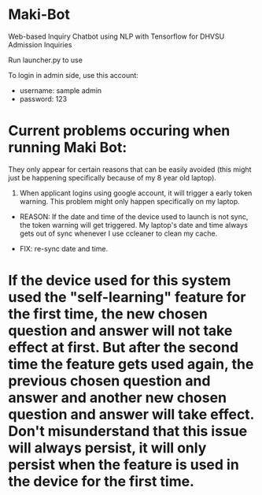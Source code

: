 # Maki-Bot
Web-based Inquiry Chatbot using NLP with Tensorflow for DHVSU Admission Inquiries


Run launcher.py to use

To login in admin side, use this account:
- username: sample admin
- password: 123


# Current problems occuring when running Maki Bot:
They only appear for certain reasons that can be easily avoided (this might just be happening specifically because of my 8 year old laptop).
1. When applicant logins using google account, it will trigger a early token warning. This problem might only happen specifically on my laptop.

- REASON: If the date and time of the device used to launch is not sync, the token warning will get triggered. My laptop's date and time always gets out of sync whenever I use ccleaner to clean my cache. 

- FIX: re-sync date and time.

# If the device used for this system used the "self-learning" feature for the first time, the new chosen question and answer will not take effect at first. But after the second time the feature gets used again, the previous chosen question and answer and another new chosen question and answer will take effect. Don't misunderstand that this issue will always persist, it will only persist when the feature is used in the device for the first time. 
